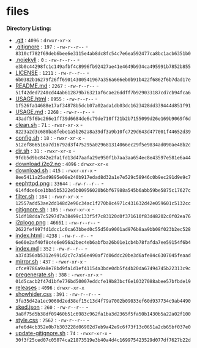 files
=====

**Directory Listing:**

 - [.git](.git) : `4096` : `drwxr-xr-x`
 - [.gitignore](.gitignore) : `197` : `-rw-r--r--` - `8310cf782f69deb6bee6e3115e4ab8dc8fc54c7e6ea592477ca8bc1acb6351b0`
 - [.nojekyll](.nojekyll) : `0` : `-rw-r--r--` - `e3b0c44298fc1c149afbf4c8996fb92427ae41e4649b934ca495991b7852b855`
 - [LICENSE](LICENSE) : `1211` : `-rw-r--r--` - `6b0382b16279f26ff69014300541967a356a666eb0b91b422f6862f6b7dad17e`
 - [README.md](README.md) : `2267` : `-rw-r--r--` - `51f42ded7240cd44ab612879b76321af6cae26ddff7b929033187cd7cb94fca6`
 - [USAGE.html](USAGE.html) : `8955` : `-rw-r--r--` - `1f526fa14688e17af34878b5dcb07a02ada1db03dc1623428dd339444d851f91`
 - [USAGE.md](USAGE.md) : `2268` : `-rw-r--r--` - `43adf5f6bc266e1ff39d6684de6c79de710ff21b2b7155099d26e169b9069f6d`
 - [clean.sh](clean.sh) : `71` : `-rwxr-xr-x` - `8223a2d3c680ba8febe1a5b262a8a39df3a9b10fc729d643d477001f44652d39`
 - [config.sh](config.sh) : `18` : `-rwxr-xr-x` - `512ef866516a7d16792d3f475295a029681314066ec29f5e9834ad090ae48b2c`
 - [dir.sh](dir.sh) : `31` : `-rwxr-xr-x` - `9fdb5d9bc842e2fa1fd13d47aafa29e950f1b7aa3aa654ec8e43597e581e6a44`
 - [download.i2p2.no](download.i2p2.no) : `4096` : `drwxr-xr-x`
 - [download.sh](download.sh) : `415` : `-rwxr-xr-x` - `8ee5411a25ad9895e08e240b917edad8d32a1e7e529c58946c0b9ec291d9e9c7`
 - [eephttpd.png](eephttpd.png) : `33644` : `-rw-r--r--` - `614fdce6ce1bba5b5322e5b00956020b6bf67988a545b6abb59be5875c17627c`
 - [filter.sh](filter.sh) : `184` : `-rwxr-xr-x` - `12557add53ae2dd148d2e96c34ac1f270b8c4971c431632d42e059601c5132cc`
 - [gitignore.sh](gitignore.sh) : `105` : `-rwxr-xr-x` - `51df18dda7c5297d7a38499c133f5f7c83120d0f371610f83d48202c0f02ea76`
 - [i2plogo.png](i2plogo.png) : `46661` : `-rw-r--r--` - `2622fef997fd1dcc1c0ca63bbed0c55d50a9001ad976b8aa9bb08f023b2ec528`
 - [index.html](index.html) : `4238` : `-rw-r--r--` - `6e60e2af40f8c4e6e056a2bec4eb6abfba26b01e1cb4b78fafda7ee59154f6b4`
 - [index.md](index.md) : `352` : `-rw-r--r--` - `a37d356ab5312e991d2c7c7a56e490af7d06ddc20be3d6afe84c6307045feaad`
 - [mirror.sh](mirror.sh) : `437` : `-rwxr-xr-x` - `cfce9786a9a8e78bd9fa1d1ef41154a3bde0db5f44b20da67494745b22313c9c`
 - [pregenerate.sh](pregenerate.sh) : `388` : `-rwxr-xr-x` - `01d5cacb2f47d1bfe776bd50007eddcfe19b83bcf6e10327088abee57bfbde19`
 - [releases](releases) : `4096` : `drwxr-xr-x`
 - [showhider.css](showhider.css) : `391` : `-rw-r--r--` - `3fa35d42a1ec9060d2ed38ef15c13d4f79a7002b09033ef60d937734c9ab4490`
 - [sked.json](sked.json) : `260` : `-rw-r--r--` - `3a8f75d5b38df09460b51c6983c962fa1ba3d2365f5fa50b1430b5a22a02f100`
 - [style.css](style.css) : `2562` : `-rw-r--r--` - `afe6d4cb352e0b7b303228d06902d7eb9a42e9c6f73f13c0651a2cb65bf037e0`
 - [update-gitignore.sh](update-gitignore.sh) : `74` : `-rwxr-xr-x` - `30f3f25ced07c05074ca21873519e3b40a4d4c169975423529d077df7627b22d`
